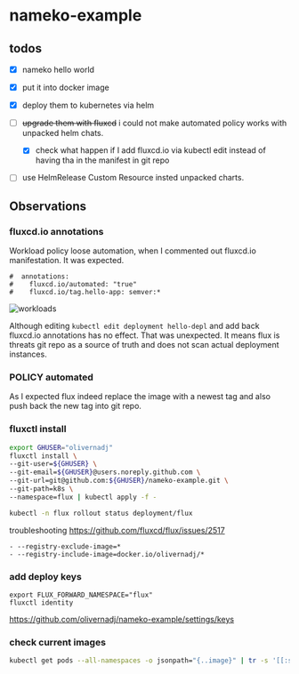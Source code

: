 # nameko-example

## todos
 - [x] nameko hello world
 - [x] put it into docker image
 - [x] deploy them to kubernetes via helm
 - [ ] ~~upgrade them with fluxcd~~ i could not make automated policy works with unpacked helm chats.
   - [x] check what happen if I add fluxcd.io via kubectl edit instead of having tha in the manifest in git repo
 - [ ] use HelmRelease Custom Resource insted unpacked charts.
 


## Observations

### fluxcd.io annotations
Workload policy loose automation, when I commented out fluxcd.io manifestation. It was expected.
```
#  annotations:
#    fluxcd.io/automated: "true"
#    fluxcd.io/tag.hello-app: semver:*
```
![workloads](https://raw.githubusercontent.com/olivernadj/nameko-example/master/lost-automation.png "Workload with and without annotation")

Although editing `kubectl edit deployment hello-depl` and add back fluxcd.io annotations has no effect. 
That was unexpected. It means flux is threats git repo as a source of truth and does not scan actual deployment instances. 

### POLICY automated
As I expected flux indeed replace the image with a newest tag and also push back the new tag into git repo.


 
### fluxctl install 
 
```bash
export GHUSER="olivernadj"
fluxctl install \
--git-user=${GHUSER} \
--git-email=${GHUSER}@users.noreply.github.com \
--git-url=git@github.com:${GHUSER}/nameko-example.git \
--git-path=k8s \
--namespace=flux | kubectl apply -f - 

kubectl -n flux rollout status deployment/flux
```

troubleshooting 
https://github.com/fluxcd/flux/issues/2517
```
- --registry-exclude-image=*
- --registry-include-image=docker.io/olivernadj/*
```

### add deploy keys

```
export FLUX_FORWARD_NAMESPACE="flux" 
fluxctl identity
```
https://github.com/olivernadj/nameko-example/settings/keys


### check current images
```bash
kubectl get pods --all-namespaces -o jsonpath="{..image}" | tr -s '[[:space:]]' '\n' | sort | uniq -c
```